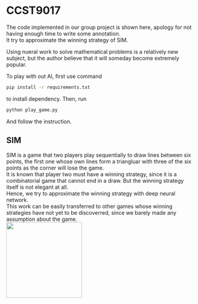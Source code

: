 # CCST9017
The code implemented in our group project is shown here, apology for not having enough time to write some annotation.  
It try to approximate the winning strategy of SIM.  

Using nueral work to solve mathematical problems is a relatively new subject, but the author believe that it will someday become extremely popular.


To play with out AI, first use command 
```bash
pip install -r requirements.txt
```
to install dependency.
Then, run
```bash
python play_game.py
```
And follow the instruction.

## SIM
SIM is a game that two players play sequentially to draw lines between six points, the first one whose own lines form a triangluar with three of the six points as the corner will lose the game.  
It is known that player two must have a winning strategy, since it is a combinatorial game that cannot end in a draw. But the winning strategy itself is not elegant at all.  
Hence, we try to approximate the winning strategy with deep neural network.  
This work can be easily transferred to other games whose winning strategies have not yet to be discoverred, since we barely made any assumption about the game.   
<img src="https://github.com/backprop07/CCST9017/assets/145527047/066bcf48-0203-4a6a-ab35-1d45243f46cf" width=200>
